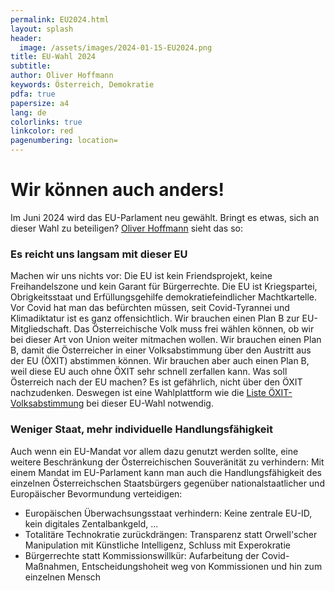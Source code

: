 ```yaml
---
permalink: EU2024.html
layout: splash
header:
  image: /assets/images/2024-01-15-EU2024.png
title: EU-Wahl 2024
subtitle: 
author: Oliver Hoffmann
keywords: Österreich, Demokratie
pdfa: true
papersize: a4
lang: de
colorlinks: true
linkcolor: red
pagenumbering: location=
---
```

# Wir können auch anders!

Im Juni 2024 wird das EU-Parlament neu gewählt.
Bringt es etwas, sich an dieser Wahl zu beteiligen?
[Oliver Hoffmann](/ueber) sieht das so:

### Es reicht uns langsam mit dieser EU

Machen wir uns nichts vor: Die EU ist kein Friendsprojekt, keine Freihandelszone und kein Garant für Bürgerrechte.
Die EU ist Kriegspartei, Obrigkeitsstaat und Erfüllungsgehilfe demokratiefeindlicher Machtkartelle.
Vor Covid hat man das befürchten müssen, seit Covid-Tyrannei und Klimadiktatur ist es ganz offensichtlich.
Wir brauchen einen Plan B zur EU-Mitgliedschaft.
Das Österreichische Volk muss frei wählen können, ob wir bei dieser Art von Union weiter mitmachen wollen.
Wir brauchen einen Plan B, damit die Österreicher in einer Volksabstimmung über den Austritt aus der EU (ÖXIT) abstimmen können.
Wir brauchen aber auch einen Plan B, weil diese EU auch ohne ÖXIT sehr schnell zerfallen kann.
Was soll Österreich nach der EU machen?
Es ist gefährlich, nicht über den ÖXIT nachzudenken.
Deswegen ist eine Wahlplattform wie die [Liste ÖXIT-Volksabstimmung](http://www.oexit-volksabstimmung.at) bei dieser EU-Wahl notwendig.

### Weniger Staat, mehr individuelle Handlungsfähigkeit

Auch wenn ein EU-Mandat vor allem dazu genutzt werden sollte, eine weitere Beschränkung der Österreichischen Souveränität zu verhindern:
Mit einem Mandat im EU-Parlament kann man auch die Handlungsfähigkeit des einzelnen Österreichschen Staatsbürgers gegenüber nationalstaatlicher und Europäischer Bevormundung verteidigen:

* Europäischen Überwachsungsstaat verhindern: Keine zentrale EU-ID, kein digitales Zentalbankgeld, ...
* Totalitäre Technokratie zurückdrängen: Transparenz statt Orwell'scher Manipulation mit Künstliche Intelligenz, Schluss mit Experokratie
* Bürgerrechte statt Kommissionswillkür: Aufarbeitung der Covid-Maßnahmen, Entscheidungshoheit weg von Kommissionen und hin zum einzelnen Mensch
